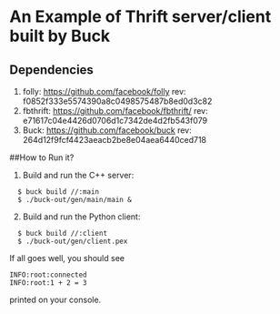 # An Example of Thrift server/client built by Buck

## Dependencies
1. folly: https://github.com/facebook/folly
   rev: f0852f333e5574390a8c0498575487b8ed0d3c82
2. fbthrift: https://github.com/facebook/fbthrift/
   rev: e71617c04e4426d0706d1c7342de4d2fb543f079
3. Buck: https://github.com/facebook/buck
   rev: 264d12f9fcf4423aeacb2be8e04aea6440ced718

##How to Run it?
1. Build and run the C++ server:
```
  $ buck build //:main 
  $ ./buck-out/gen/main/main &
```
2. Build and run the Python client:
```
  $ buck build //:client
  $ ./buck-out/gen/client.pex
```

If all goes well, you should see
```
INFO:root:connected
INFO:root:1 + 2 = 3
```
printed on your console.
